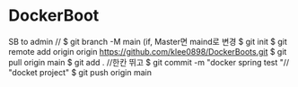 # DockerBoot
SB to admin // $ git branch -M main (if, Master면 maind로 변경
$ git init
$ git remote add origin origin https://github.com/klee0898/DockerBoots.git
$ git pull origin main
$ git add . //한칸 뛰고
$ git commit -m "docker spring test "// "docket project"
$ git push origin main 


